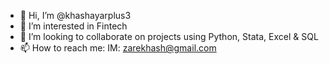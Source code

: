 - 👋 Hi, I’m @khashayarplus3
- 👀 I’m interested in Fintech
- 💞️ I’m looking to collaborate on projects using Python, Stata, Excel & SQL 
- 📫 How to reach me: IM: zarekhash@gmail.com

<!---
khashayarplus3/khashayarplus3 is a ✨ special ✨ repository because its `README.md` (this file) appears on your GitHub profile.
You can click the Preview link to take a look at your changes.
--->
